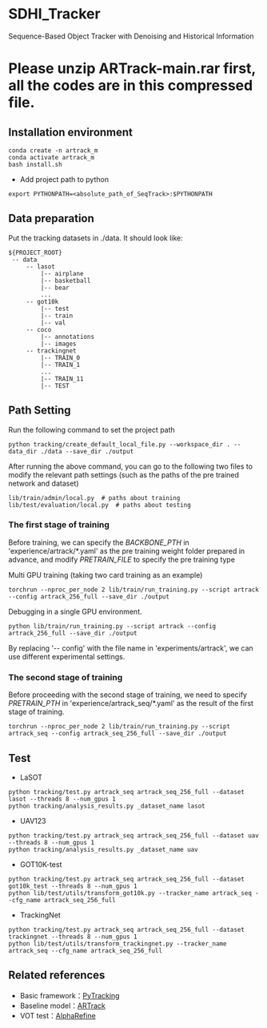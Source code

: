 # SDHI_Tracker
Sequence-Based Object Tracker with Denoising and Historical Information

# Please unzip ARTrack-main.rar first, all the codes are in this compressed file.

## Installation environment

```
conda create -n artrack_m
conda activate artrack_m
bash install.sh
```

* Add project path to python
```
export PYTHONPATH=<absolute_path_of_SeqTrack>:$PYTHONPATH
```

## Data preparation
Put the tracking datasets in ./data. It should look like:
   ```
   ${PROJECT_ROOT}
    -- data
        -- lasot
            |-- airplane
            |-- basketball
            |-- bear
            ...
        -- got10k
            |-- test
            |-- train
            |-- val
        -- coco
            |-- annotations
            |-- images
        -- trackingnet
            |-- TRAIN_0
            |-- TRAIN_1
            ...
            |-- TRAIN_11
            |-- TEST
   ```

## Path Setting
Run the following command to set the project path
```
python tracking/create_default_local_file.py --workspace_dir . --data_dir ./data --save_dir ./output
```

After running the above command, you can go to the following two files to modify the relevant path settings (such as the paths of the pre trained network and dataset)
```
lib/train/admin/local.py  # paths about training
lib/test/evaluation/local.py  # paths about testing
```

### The first stage of training 
Before training, we can specify the *BACKBONE_PTH* in 'experience/artrack/*.yaml' as the pre training weight folder prepared in advance, and modify *PRETRAIN_FILE* to specify the pre training type


Multi GPU training (taking two card training as an example)
```
torchrun --nproc_per_node 2 lib/train/run_training.py --script artrack --config artrack_256_full --save_dir ./output
```

Debugging in a single GPU environment.

```
python lib/train/run_training.py --script artrack --config artrack_256_full --save_dir ./output
```


By replacing '-- config' with the file name in 'experiments/artrack', we can use different experimental settings.

### The second stage of training 


Before proceeding with the second stage of training, we need to specify *PRETRAIN_PTH* in 'experience/artrack_seq/*.yaml' as the result of the first stage of training.

```
torchrun --nproc_per_node 2 lib/train/run_training.py --script artrack_seq --config artrack_seq_256_full --save_dir ./output
```

## Test 

- LaSOT
```
python tracking/test.py artrack_seq artrack_seq_256_full --dataset lasot --threads 8 --num_gpus 1
python tracking/analysis_results.py _dataset_name lasot
```
- UAV123
```
python tracking/test.py artrack_seq artrack_seq_256_full --dataset uav --threads 8 --num_gpus 1
python tracking/analysis_results.py _dataset_name uav
```
- GOT10K-test
```
python tracking/test.py artrack_seq artrack_seq_256_full --dataset got10k_test --threads 8 --num_gpus 1
python lib/test/utils/transform_got10k.py --tracker_name artrack_seq --cfg_name artrack_seq_256_full
```
- TrackingNet
```
python tracking/test.py artrack_seq artrack_seq_256_full --dataset trackingnet --threads 8 --num_gpus 1
python lib/test/utils/transform_trackingnet.py --tracker_name artrack_seq --cfg_name artrack_seq_256_full
```


## Related references 
* Basic framework：[PyTracking](https://github.com/visionml/pytracking)
* Baseline model：[ARTrack](https://github.com/MIV-XJTU/ARTrack) 
* VOT test：[AlphaRefine](https://github.com/MasterBin-IIAU/AlphaRefine)
